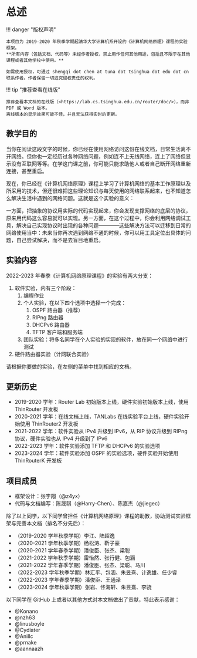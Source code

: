 # 总述

!!! danger "版权声明"

    本项目为 2019-2020 年秋季学期起清华大学计算机系开设的《计算机网络原理》课程的实验框架。
    **所有内容（包括文档、代码等）未经作者授权，禁止用作任何其他用途，包括且不限于在其他课程或者其他学校中使用。**
    
    如需使用授权，可通过 shengqi dot chen at tuna dot tsinghua dot edu dot cn 联系作者。作者保留一切追究侵权责任的权利。

!!! tip "推荐查看在线版"

    推荐查看本文档的在线版（<https://lab.cs.tsinghua.edu.cn/router/doc/>），而非 PDF 或 Word 版本。
    离线版本的显示效果可能不佳，并且无法获得实时的更新。

## 教学目的

当你在阅读这段文字的时候，你已经在使用网络访问这份在线文档，日常生活离不开网络。但你也一定经历过各种网络问题，例如连不上无线网络，连上了网络但显示没有互联网等等。在学这门课之前，你可能只能求助他人或者自己断开网络重新连接，甚至重启。

现在，你已经在《计算机网络原理》课程上学习了计算机网络的基本工作原理以及所采用的技术，但还很难把这些理论知识与每天使用的网络联系起来，也不知道怎么解决生活中遇到的网络问题。这就是这个实验的意义：

一方面，把抽象的协议用实际的代码实现起来，你会发现支撑网络的底层的协议，原来用代码这么容易就可以实现。另一方面，在这个过程中，你会利用网络调试工具，解决自己实现协议时出现的各种问题————这些解决方法可以迁移到日常的网络使用当中：未来当你再次遇到网络不通的时候，你可以用工具定位出具体的问题，自己尝试解决，而不是去盲目地重启。

## 实验内容

2022-2023 年春季《计算机网络原理课程》的实验有两大分支：

1. 软件实验，内有三个阶段：
    1. 编程作业
    2. 个人实验，在以下四个选项中选择一个完成：
        1. OSPF 路由器（推荐）
        2. RIPng 路由器
        3. DHCPv6 路由器
        4. TFTP 客户端和服务端
    3. 团队实验：将多名同学在个人实验的实现的软件，放在同一个网络中进行测试
2. 硬件路由器实验（计网联合实验）

请根据你要做的实验，在左侧的菜单中找到相应的文档。

## 更新历史

- 2019-2020 学年：Router Lab 初始版本上线，硬件实验初始版本上线，使用 ThinRouter 开发板
- 2020-2021 学年：在线文档上线，TANLabs 在线实验平台上线，硬件实验开始使用 ThinRouter2 开发板
- 2021-2022 学年：软件实验从 IPv4 升级到 IPv6，从 RIP 协议升级到 RIPng 协议，硬件实验也从 IPv4 升级到了 IPv6
- 2022-2023 学年：软件实验添加 TFTP 和 DHCPv6 的实验选项
- 2023-2024 学年：软件实验添加 OSPF 的实验选项，硬件实验开始使用 ThinRouterK 开发板

## 项目成员

* 框架设计：张宇翔（@z4yx）
* 代码与文档编写：陈晟祺（@Harry-Chen）、陈嘉杰（@jiegec）

除了以上同学，以下同学曾担任《计算机网络原理》课程的助教，协助测试实验框架与完善本文档（排名不分先后）：

* （2019-2020 学年秋季学期）李江、陆超逸
* （2020-2021 学年秋季学期）杨松涛、靳子豪
* （2020-2021 学年春季学期）潘俊臣、张杰、梁聪
* （2021-2022 学年秋季学期）雷怡然、张行健、包涵
* （2021-2022 学年春季学期）潘俊臣、张杰、梁聪、马川
* （2022-2023 学年秋季学期）林汇平、包涵、朱昱熹、计逸雄、任少睿
* （2022-2023 学年春季学期）潘俊臣、王通泽
* （2023-2024 学年秋季学期）张岩、佟海轩、朱昱熹、李骁

以下同学在 GitHub 上或者以其他方式对本文档做出了贡献，特此表示感谢：

* @Konano
* @nzh63
* @linusboyle
* @Cydiater
* @Anillc
* @prnake
* @aannaazh

